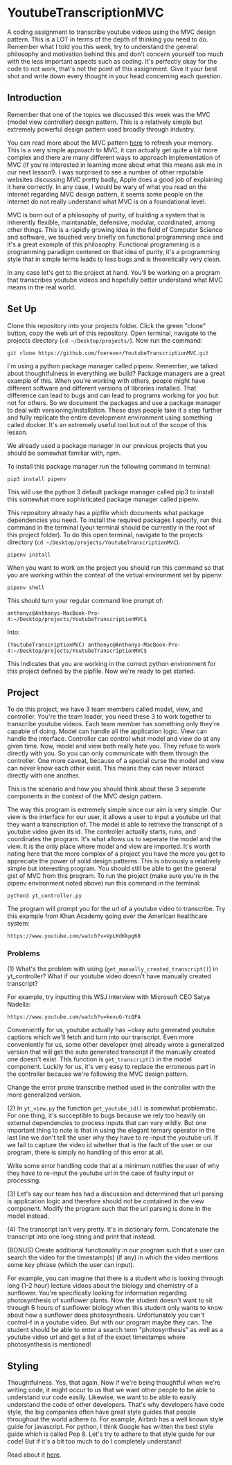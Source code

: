 # YoutubeTranscriptionMVC
A coding assignment to transcribe youtube videos using the MVC design pattern. This is a LOT in terms of the depth of thinking you need to do. Remember what I told you this week, try to understand the general philosophy and motivation behind this and don't concern yourself too much with the less important aspects such as coding. It's perfectly okay for the code to not work, that's not the point of this assignment. Give it your best shot and write down every thought in your head concerning each question.

## Introduction
Remember that one of the topics we discussed this week was the MVC (model view controller) design pattern. This is a relatively simple but extremely powerful design pattern used broadly through industry.

You can read more about the MVC pattern [here](https://developer.apple.com/library/archive/documentation/General/Conceptual/DevPedia-CocoaCore/MVC.html) to refresh your memory. This is a very simple approach to MVC, it can actually get quite a bit more complex and there are many different ways to approach implementation of MVC (if you're interested in learning more about what this means ask me in our next lesson!). I was surprised to see a number of other reputable websites discussing MVC pretty badly, Apple does a good job of explaining it here correctly. In any case, I would be wary of what you read on the internet regarding MVC design pattern, it seems some people on the internet do not really understand what MVC is on a foundational level.

MVC is born out of a philosophy of purity, of building a system that is inherently flexible, maintanable, defensive, modular, coordinated, among other things. This is a rapidly growing idea in the field of Computer Science and software, we touched very briefly on functional programming once and it's a great example of this philosophy. Functional programming is a programming paradigm centered on that idea of purity, it's a programming style that in simple terms leads to less bugs and is theoretically very clean.

In any case let's get to the project at hand. You'll be working on a program that transcribes youtube videos and hopefully better understand what MVC means in the real world.

## Set Up
Clone this repository into your projects folder. Click the green "clone" button, copy the web url of this repository. Open terminal, navigate to the projects directory (`cd ~/Desktop/projects/`). Now run the command:
```
git clone https://github.com/foerever/YoutubeTranscriptionMVC.git
```

I'm using a python package manager called pipenv. Remember, we talked about thoughtfulness in everything we build? Package managers are a great example of this. When you're working with others, people might have different software and different versions of libraries installed. That difference can lead to bugs and can lead to programs working for you but not for others. So we document the packages and use a package manager to deal with versioning/installation. These days people take it a step further and fully replicate the entire development environment using something called docker. It's an extremely useful tool but out of the scope of this lesson. 

We already used a package manager in our previous projects that you should be somewhat familiar with, npm.

To install this package manager run the following command in terminal:
```
pip3 install pipenv
```

This will use the python 3 default package manager called pip3 to install this somewhat more sophisticated package manager called pipenv.

This repository already has a pipfile which documents what package dependencies you need. To install the required packages I specify, run this command in the terminal (your terminal should be currently in the root of this project folder). To do this open terminal, navigate to the projects directory (`cd ~/Desktop/projects/YoutubeTranscriptionMVC`).
```
pipenv install
```

When you want to work on the project you should run this command so that you are working within the context of the virtual environment set by pipenv:
```
pipenv shell
```

This should turn your regular command line prompt of:
```
anthonyc@Anthonys-MacBook-Pro-4:~/Desktop/projects/YoutubeTranscriptionMVC$ 
```

Into:
```
(YoutubeTranscriptionMVC) anthonyc@Anthonys-MacBook-Pro-4:~/Desktop/projects/YoutubeTranscriptionMVC$ 
```

This indicates that you are working in the correct python environment for this project defined by the pipfile. Now we're ready to get started.

## Project
To do this project, we have 3 team members called model, view, and controller. You're the team leader, you need these 3 to work together to transcribe youtube videos. Each team member has something only they're capable of doing. Model can handle all the application logic. View can handle the interface. Controller can control what model and view do at any given time. Now, model and view both really hate you. They refuse to work directly with you. So you can only communicate with them through the controller. One more caveat, because of a special curse the model and view can never know each other exist. This means they can never interact directly with one another.

This is the scenario and how you should think about these 3 seperate components in the context of the MVC design pattern.

The way this program is extremely simple since our aim is very simple. Our view is the interface for our user, it allows a user to input a youtube url that they want a transcription of. The model is able to retrieve the transcript of a youtube video given its id. The controller actually starts, runs, and coordinates the program. It's what allows us to seperate the model and the view. It is the only place where model and view are imported. It's worth noting here that the more complex of a project you have the more you get to appreciate the power of solid design patterns. This is obviously a relatively simple but interesting program. You should still be able to get the general gist of MVC from this program. To run the project (make sure you're in the pipenv environment noted above) run this command in the terminal:
```
python3 yt_controller.py
```

The program will prompt you for the url of a youtube video to transcribe. Try this example from Khan Academy going over the American healthcare system:
```
https://www.youtube.com/watch?v=VpLKdKkpg68
```

### Problems
(1) What's the problem with using (`get_manually_created_transcript()`) in yt_controller? What if our youtube video doesn't have manually created transcript? 

For example, try inputting this WSJ interview with Microsoft CEO Satya Nadella:
```
https://www.youtube.com/watch?v=kexuG-YcQFA
```

Conveniently for us, youtube actually has ~okay auto generated youtube captions which we'll fetch and turn into our transcript. Even more conveniently for us, some other developer (me) already wrote a generalized version that will get the auto generated transcript if the manually created one doesn't exist. This function is `get_transcript()` in the model component. Luckily for us, it's very easy to replace the erroneous part in the controller because we're following the MVC design pattern. 

Change the error prone transcribe method used in the controller with the more generalized version.

(2) In `yt_view.py` the function `get_youtube_id()` is somewhat problematic. For one thing, it's succeptible to bugs because we rely too heavily on external dependencies to process inputs that can vary wildly. But one important thing to note is that in using the elegant ternary operator in the last line we don't tell the user why they have to re-input the youtube url. If we fail to capture the video id whether that is the fault of the user or our program, there is simply no handling of this error at all.

Write some error handling code that at a minimum notifies the user of why they have to re-input the youtube url in the case of faulty input or processing.

(3) Let's say our team has had a discussion and determined that url parsing is application logic and therefore should not be contained in the view component. Modify the program such that the url parsing is done in the model instead.

(4) The transcript isn't very pretty. It's in dictionary form. Concatenate the transcript into one long string and print that instead.

(BONUS) Create additional functionality in our program such that a user can search the video for the timestamp(s) (if any) in which the video mentions some key phrase (which the user can input). 

For example, you can imagine that there is a student who is looking through long (1-2 hour) lecture videos about the biology and chemistry of a sunflower. You're specifically looking for information regarding photosynthesis of sunflower plants. Now the student doesn't want to sit through 6 hours of sunflower biology when this student only wants to know about how a sunflower does photosynthesis. Unfortunately you can't control-f in a youtube video. But with our program maybe they can. The student should be able to enter a search term "photosynthesis" as well as a youtube video url and get a list of the exact timestamps where photosynthesis is mentioned!

## Styling
Thoughtfulness. Yes, that again. Now if we're being thoughtful when we're writing code, it might occur to us that we want other people to be able to understand our code easily. Likewise, we want to be able to easily understand the code of other developers. That's why developers have code style, the big companies often have great style guides that people throughout the world adhere to. For example, Airbnb has a well known style guide for javascript. For python, I think Google has written the best style guide which is called Pep 8. Let's try to adhere to that style guide for our code! But if it's a bit too much to do I completely understand!

Read about it [here](https://www.python.org/dev/peps/pep-0008/).
